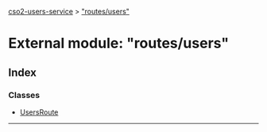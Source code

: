 [cso2-users-service](../README.md) > ["routes/users"](../modules/_routes_users_.md)

# External module: "routes/users"

## Index

### Classes

* [UsersRoute](../classes/_routes_users_.usersroute.md)

---

